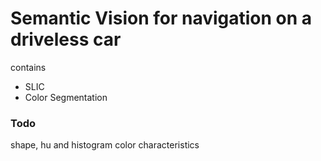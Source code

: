 # Semantic Vision for navigation on a driveless car

contains
  
* SLIC
* Color Segmentation
  
### Todo
 shape, hu and histogram color characteristics
